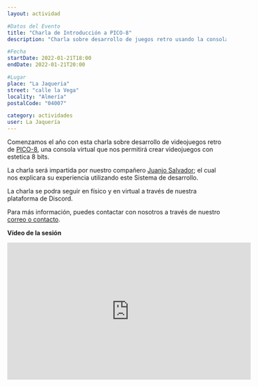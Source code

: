 ```yaml
---
layout: actividad

#Datos del Evento
title: "Charla de Introducción a PICO-8"
description: "Charla sobre desarrollo de juegos retro usando la consola virtual PICO-8"

#Fecha
startDate: 2022-01-21T18:00
endDate: 2022-01-21T20:00

#Lugar
place: "La Jaqueria"
street: "calle la Vega"
locality: "Almería"
postalCode: "04007"

category: actividades
user: La Jaquería
---
```


Comenzamos el año con esta charla sobre desarrollo de videojuegos retro de [PICO-8](https://www.lexaloffle.com/pico-8.php), una consola virtual que nos permitirá crear videojuegos con estetica 8 bits.

La charla será impartida por nuestro compañero [Juanjo Salvador](https://twitter.com/Linuxneitor); el cual nos explicara su experiencia utilizando este Sistema de desarrollo.

La charla se podra seguir en físico y en virtual a través de nuestra plataforma de Discord.

Para más información, puedes contactar con nosotros a través de nuestro [correo o contacto](https://lajaqueria.org/contacto/).

**Vídeo de la sesión**

<iframe width="560" height="315" src="https://www.youtube.com/embed/8y46JhnBRK4" title="YouTube video player" frameborder="0" allow="accelerometer; autoplay; clipboard-write; encrypted-media; gyroscope; picture-in-picture" allowfullscreen></iframe>
